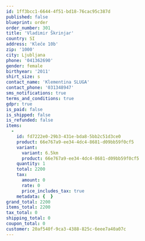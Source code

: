 ```yaml
---
id: 1ff3bcc1-6644-4f51-bd18-76cac95c387d
published: false
blueprint: order
order_number: 301
title: 'Vladimir Škrinjar'
country: SI
address: 'Kleče 10b'
zip: '1000'
city: Ljubljana
phone: '041362690'
gender: female
birthyear: '2011'
shirt_size: s
contact_name: 'Klementina SLUGA'
contact_phone: '031348947'
sms_notifications: true
terms_and_conditions: true
gdpr: true
is_paid: false
is_shipped: false
is_refunded: false
items:
  -
    id: fd7222e0-29b3-431e-bda8-5bb2c51d3ce0
    product: 66e767a9-ee34-4dc4-8681-d09bb59f0cf5
    variant:
      variant: 6.5km
      product: 66e767a9-ee34-4dc4-8681-d09bb59f0cf5
    quantity: 1
    total: 2200
    tax:
      amount: 0
      rate: 0
      price_includes_tax: true
    metadata: {  }
grand_total: 2200
items_total: 2200
tax_total: 0
shipping_total: 0
coupon_total: 0
customer: 20af540f-9ca3-4388-825c-6eee7a40a07c
---
```

